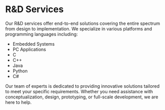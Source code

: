 # R&D Services

Our R&D services offer end-to-end solutions covering the entire spectrum from design to implementation. We specialize in various platforms and programming languages including:

- Embedded Systems
- PC Applications
- C
- C++
- Java
- Python
- C#
<!-- Add more platforms and languages as needed -->

Our team of experts is dedicated to providing innovative solutions tailored to meet your specific requirements. Whether you need assistance with conceptualization, design, prototyping, or full-scale development, we are here to help.
